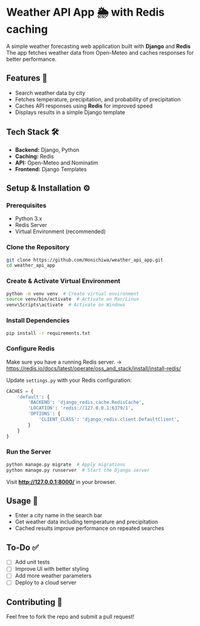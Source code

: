 # Weather API App 🌦️ with **Redis** caching

A simple weather forecasting web application built with **Django** and **Redis** The app fetches weather data from Open-Meteo and caches responses for better performance.

## Features 🚀
- Search weather data by city
- Fetches temperature, precipitation, and probability of precipitation
- Caches API responses using **Redis** for improved speed
- Displays results in a simple Django template

## Tech Stack 🛠️
- **Backend:** Django, Python
- **Caching:** Redis
- **API:** Open-Meteo and Nominatim
- **Frontend:** Django Templates

## Setup & Installation ⚙️

### Prerequisites
- Python 3.x
- Redis Server
- Virtual Environment (recommended)

### Clone the Repository
```sh
git clone https://github.com/Honichiwa/weather_api_app.git
cd weather_api_app
```

### Create & Activate Virtual Environment
```sh
python -m venv venv  # Create virtual environment
source venv/bin/activate  # Activate on Mac/Linux
venv\Scripts\activate  # Activate on Windows
```

### Install Dependencies
```sh
pip install -r requirements.txt
```

### Configure Redis
Make sure you have a running Redis server. -> https://redis.io/docs/latest/operate/oss_and_stack/install/install-redis/

Update `settings.py` with your Redis configuration:
```python
CACHES = {
    'default': {
        'BACKEND': 'django_redis.cache.RedisCache',
        'LOCATION': 'redis://127.0.0.1:6379/1',
        'OPTIONS': {
            'CLIENT_CLASS': 'django_redis.client.DefaultClient',
        }
    }
}
```

### Run the Server
```sh
python manage.py migrate  # Apply migrations
python manage.py runserver  # Start the Django server
```

Visit **http://127.0.0.1:8000/** in your browser.

## Usage 📝
- Enter a city name in the search bar
- Get weather data including temperature and precipitation
- Cached results improve performance on repeated searches

## To-Do ✅
- [ ] Add unit tests
- [ ] Improve UI with better styling
- [ ] Add more weather parameters
- [ ] Deploy to a cloud server

## Contributing 🤝
Feel free to fork the repo and submit a pull request!
